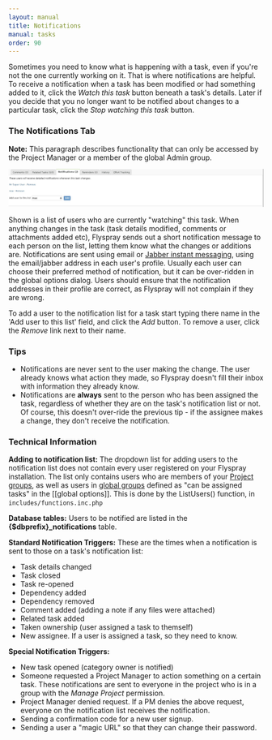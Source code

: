 ```yaml
---
layout: manual
title: Notifications
manual: tasks
order: 90
---
```


Sometimes you need to know what is happening with a task, even if you're not the one currently working on it. That is where notifications are helpful.  To receive a notification when a task has been modified or had something added to it, click the *Watch this task* button beneath a task's details.  Later if you decide that you no longer want to be notified about changes to a particular task, click the *Stop watching this task* button.

### The Notifications Tab 

**Note:** This paragraph describes functionality that can only be accessed by the Project Manager or a member of the global Admin group.

<img src="/images/manual/notifytab.jpg" class="img-responsive" alt="Notification Tab">

Shown is a list of users who are currently "watching" this task. When anything changes in the task (task details modified, comments or attachments added etc), Flyspray sends out a short notification message to each person on the list, letting them know what the changes or additions are. Notifications are sent using email or [Jabber instant messaging](http://www.jabber.org), using the email/jabber address in each user's profile. Usually each user can choose their preferred method of notification, but it can be over-ridden in the global options dialog. Users should ensure that the notification addresses in their profile are correct, as Flyspray will not complain if they are wrong.

To add a user to the notification list for a task start typing there name in the 'Add user to this list' field, and click the *Add* button.  To remove a user, click the *Remove* link next to their name.


### Tips 
  * Notifications are never sent to the user making the change.  The user already knows what action they made, so Flyspray doesn't fill their inbox with information they already know.
  * Notifications are **always** sent to the person who has been assigned the task, regardless of whether they are on the task's notification list or not.  Of course, this doesn't over-ride the previous tip - if the assignee makes a change, they don't receive the notification.


### Technical Information 

**Adding to notification list:**  The dropdown list for adding users to the notification list does not contain every user registered on your Flyspray installation.  The list only contains users who are members of your [Project groups](/manual/project_groups), as well as users in [global groups](/manual/global_groups) defined as "can be assigned tasks" in the [[global options]].  This is done by the ListUsers() function, in `includes/functions.inc.php`

**Database tables:**  Users to be notified are listed in the **{$dbprefix}_notifications** table.

**Standard Notification Triggers:**  These are the times when a notification is sent to those on a task's notification list:
  * Task details changed
  * Task closed
  * Task re-opened
  * Dependency added
  * Dependency removed
  * Comment added (adding a note if any files were attached)
  * Related task added
  * Taken ownership (user assigned a task to themself)
  * New assignee. If a user is assigned a task, so they need to know.

**Special Notification Triggers:**
  * New task opened (category owner is notified)
  * Someone requested a Project Manager to action something on a certain task.  These notifications are sent to everyone in the project who is in a group with the *Manage Project* permission.
  * Project Manager denied request.  If a PM denies the above request, everyone on the notification list receives the notification.
  * Sending a confirmation code for a new user signup.
  * Sending a user a "magic URL" so that they can change their password.